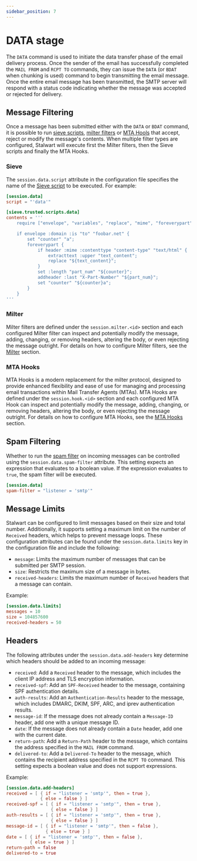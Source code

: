 ```yaml
---
sidebar_position: 7
---
```


# DATA stage

The `DATA` command is used to initiate the data transfer phase of the email delivery process. Once the sender of the email has successfully completed the `MAIL FROM` and `RCPT TO` commands, they can issue the `DATA` (or `BDAT` when chunking is used) command to begin transmitting the email message. Once the entire email message has been transmitted, the SMTP server will respond with a status code indicating whether the message was accepted or rejected for delivery.

## Message Filtering

Once a message has been submitted either with the `DATA` or `BDAT` command, it is possible to run [sieve scripts](/docs/sieve/overview), [milter filters](/docs/mta/filter/milter) or [MTA Hools](/docs/mta/filter/mtahooks) that accept, reject or modify the message's contents. When multiple filter types are configured, Stalwart will execute first the Milter filters, then the Sieve scripts and finally the MTA Hooks.

### Sieve

The `session.data.script` attribute in the configuration file specifies the name of the [Sieve script](/docs/sieve/overview) to be executed. For example:

```toml
[session.data]
script = "'data'"

[sieve.trusted.scripts.data]
contents = '''
    require ["envelope", "variables", "replace", "mime", "foreverypart", "editheader", "extracttext"];

    if envelope :domain :is "to" "foobar.net" {
        set "counter" "a";
        foreverypart {
            if header :mime :contenttype "content-type" "text/html" {
                extracttext :upper "text_content";
                replace "${text_content}";
            }
            set :length "part_num" "${counter}";
            addheader :last "X-Part-Number" "${part_num}";
            set "counter" "${counter}a";
        }
    }
'''
```

### Milter

Milter filters are defined under the `session.milter.<id>` section and each configured Milter filter can inspect and potentially modify the message, adding, changing, or removing headers, altering the body, or even rejecting the message outright. For details on how to configure Milter filters, see the [Milter](/docs/mta/filter/milter) section.

### MTA Hooks

MTA Hooks is a modern replacement for the milter protocol, designed to provide enhanced flexibility and ease of use for managing and processing email transactions within Mail Transfer Agents (MTAs). MTA Hooks are defined under the `session.hook.<id>` section and each configured MTA Hook can inspect and potentially modify the message, adding, changing, or removing headers, altering the body, or even rejecting the message outright. For details on how to configure MTA Hooks, see the [MTA Hooks](/docs/mta/filter/mtahooks) section.

## Spam Filtering

Whether to run the [spam filter](/docs/spamfilter/overview) on incoming messages can be controlled using the `session.data.spam-filter` attribute. This setting expects an expression that evaluates to a boolean value. If the expression evaluates to `true`, the spam filter will be executed.

```toml
[session.data]
spam-filter = "listener = 'smtp'"
```

## Message Limits

Stalwart can be configured to limit messages based on their size and total number. Additionally, it supports setting a maximum limit on the number of `Received` headers, which helps to prevent message loops. These configuration attributes can be found under the `session.data.limits` key in the configuration file and include the following:

- `message`: Limits the maximum number of messages that can be submitted per SMTP session.
- `size`: Restricts the maximum size of a message in bytes.
- `received-headers`: Limits the maximum number of `Received` headers that a message can contain.

Example:

```toml
[session.data.limits]
messages = 10
size = 104857600
received-headers = 50
```

## Headers

The following attributes under the `session.data.add-headers` key determine which headers should be added to an incoming message:

- `received`: Add a `Received` header to the message, which includes the client IP address and TLS encryption information.
- `received-spf`: Add an `SPF-Received` header to the message, containing SPF authentication details.
- `auth-results`: Add an `Authentication-Results` header to the message, which includes DMARC, DKIM, SPF, ARC, and iprev authentication results.
- `message-id`: If the message does not already contain a `Message-ID` header, add one with a unique message ID.
- `date`: If the message does not already contain a `Date` header, add one with the current date.
- `return-path`: Add a `Return-Path` header to the message, which contains the address specified in the `MAIL FROM` command.
- `delivered-to`: Add a `Delivered-To` header to the message, which contains the recipient address specified in the `RCPT TO` command. This setting expects a boolean value and does not support expressions.

Example:

```toml
[session.data.add-headers]
received = [ { if = "listener = 'smtp'", then = true }, 
             { else = false } ]
received-spf = [ { if = "listener = 'smtp'", then = true }, 
                 { else = false } ]
auth-results = [ { if = "listener = 'smtp'", then = true }, 
                 { else = false } ]
message-id = [ { if = "listener = 'smtp'", then = false }, 
               { else = true } ]
date = [ { if = "listener = 'smtp'", then = false }, 
         { else = true } ]
return-path = false
delivered-to = true
```
